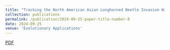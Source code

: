```yaml
---
title: "Tracking the North American Asian Longhorned Beetle Invasion With Genomics"
collection: publications
permalink: /publication/2024-09-25-paper-title-number-8
date: 2024-09-25
venue: 'Evolutionary Applications'
---
```


<a href='http://mimingcui.github.io/files/EA2024.pdf'>PDF</a>

